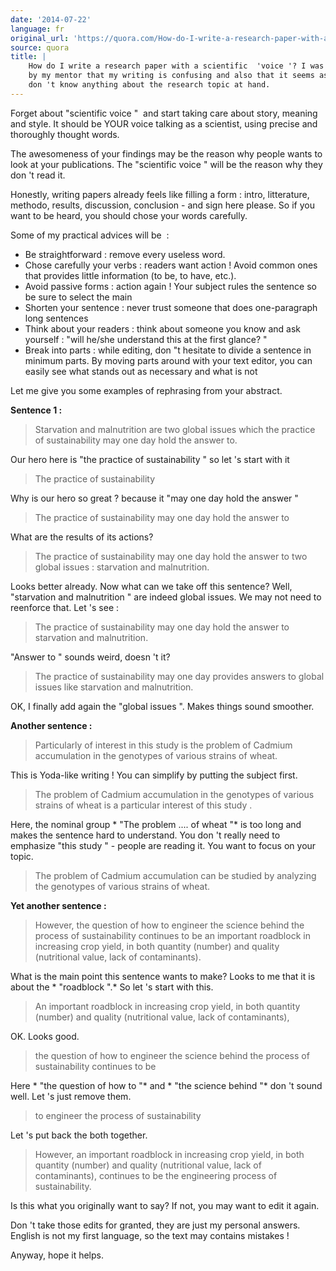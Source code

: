 ```yaml
---
date: '2014-07-22'
language: fr
original_url: 'https://quora.com/How-do-I-write-a-research-paper-with-a-scientific-voice-I-was-told-by-my-mentor-that-my-writing-is-confusing-and-also-that-it-seems-as-if-I-dont-know-anything-about-the-research-topic-at-hand/answer/Clément-Renaud'
source: quora
title: |
    How do I write a research paper with a scientific  'voice '? I was told
    by my mentor that my writing is confusing and also that it seems as if I
    don 't know anything about the research topic at hand.
---
```


Forget about  "scientific voice "  and start taking care about story,
meaning and style. It should be YOUR voice talking as a scientist, using
precise and thoroughly thought words. 
 
The awesomeness of your findings may be the reason why people wants to
look at your publications. The  "scientific voice " will be the reason
why they don 't read it. 
 
Honestly, writing papers already feels like filling a form : intro,
litterature, methodo, results, discussion, conclusion - and sign here
please. So if you want to be heard, you should chose your words
carefully. 
 
Some of my practical advices will be  : 

-   Be straightforward : remove every useless word.
-   Chose carefully your verbs : readers want action ! Avoid common ones
    that provides little information (to be, to have, etc.).
-   Avoid passive forms : action again ! Your subject rules the sentence
    so be sure to select the main
-   Shorten your sentence : never trust someone that does one-paragraph
    long sentences
-   Think about your readers : think about someone you know and ask
    yourself : "will he/she understand this at the first glance? "
-   Break into parts : while editing, don "t hesitate to divide a
    sentence in minimum parts. By moving parts around with your text
    editor, you can easily see what stands out as necessary and what is
    not

 
 
Let me give you some examples of rephrasing from your abstract. 
 
**Sentence 1 :** 

> Starvation and malnutrition are two global issues which the practice
> of sustainability may one day hold the answer to.

Our hero here is  "the practice of sustainability " so let 's start with
it 

> The practice of sustainability 

Why is our hero so great ? because it  "may one day hold the answer " 

> The practice of sustainability may one day hold the answer to

What are the results of its actions? 

> The practice of sustainability may one day hold the answer to two
> global issues : starvation and malnutrition.

Looks better already. Now what can we take off this sentence? 
Well,  "starvation and malnutrition " are indeed global issues. We may
not need to reenforce that. Let 's see : 

> The practice of sustainability may one day hold the answer to
> starvation and malnutrition.

 "Answer to " sounds weird, doesn 't it? 

> The practice of sustainability may one day provides answers to global
> issues like starvation and malnutrition.

OK, I finally add again the  "global issues ". Makes things sound
smoother. 
 
 
**Another sentence :** 

> Particularly of interest in this study is the problem of Cadmium
> accumulation in the genotypes of various strains of wheat.

This is Yoda-like writing ! You can simplify by putting the subject
first. 

> The problem of Cadmium accumulation in the genotypes of various
> strains of wheat is a particular interest of this study .

Here, the nominal group * "The problem .... of wheat "* is too long and
makes the sentence hard to understand. You don 't really need to
emphasize  "this study " - people are reading it. You want to focus on
your topic. 

> The problem of Cadmium accumulation can be studied by analyzing the
> genotypes of various strains of wheat.

 
**Yet another sentence :** 
 

> However, the question of how to engineer the science behind the
> process of sustainability continues to be an important roadblock in
> increasing crop yield, in both quantity (number) and quality
> (nutritional value, lack of contaminants).

What is the main point this sentence wants to make? Looks to me that it
is about the * "roadblock ".* So let 's start with this. 
 

> An important roadblock in increasing crop yield, in both quantity
> (number) and quality (nutritional value, lack of contaminants),

OK. Looks good. 

> the question of how to engineer the science behind the process of
> sustainability continues to be 

Here * "the question of how to "* and * "the science behind "* don 't
sound well. Let 's just remove them. 

> to engineer the process of sustainability

Let 's put back the both together. 

> However, an important roadblock in increasing crop yield, in both
> quantity (number) and quality (nutritional value, lack of
> contaminants), continues to be the engineering process of
> sustainability.

Is this what you originally want to say? If not, you may want to edit it
again. 
 
 
 
Don 't take those edits for granted, they are just my personal answers.
English is not my first language, so the text may contains mistakes ! 
 
Anyway, hope it helps.
